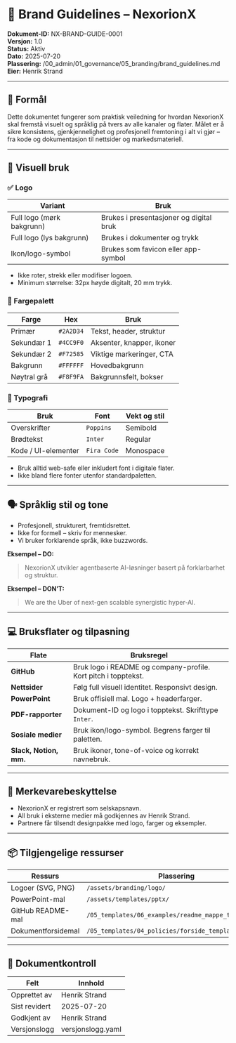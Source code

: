 # 📐 Brand Guidelines – NexorionX

**Dokument-ID:** NX-BRAND-GUIDE-0001  
**Versjon:** 1.0  
**Status:** Aktiv  
**Dato:** 2025-07-20  
**Plassering:** /00_admin/01_governance/05_branding/brand_guidelines.md  
**Eier:** Henrik Strand  

---

## 🎯 Formål

Dette dokumentet fungerer som praktisk veiledning for hvordan NexorionX skal fremstå visuelt og språklig på tvers av alle kanaler og flater. Målet er å sikre konsistens, gjenkjennelighet og profesjonell fremtoning i alt vi gjør – fra kode og dokumentasjon til nettsider og markedsmateriell.

---

## 🎨 Visuell bruk

### ✅ Logo

| Variant        | Bruk                                             |
|----------------|--------------------------------------------------|
| Full logo (mørk bakgrunn) | Brukes i presentasjoner og digital bruk |
| Full logo (lys bakgrunn)  | Brukes i dokumenter og trykk           |
| Ikon/logo-symbol          | Brukes som favicon eller app-symbol    |

- Ikke roter, strekk eller modifiser logoen.
- Minimum størrelse: 32px høyde digitalt, 20 mm trykk.

### 🎨 Fargepalett

| Farge           | Hex        | Bruk                        |
|-----------------|------------|-----------------------------|
| Primær          | `#2A2D34`  | Tekst, header, struktur     |
| Sekundær 1      | `#4CC9F0`  | Aksenter, knapper, ikoner   |
| Sekundær 2      | `#F72585`  | Viktige markeringer, CTA    |
| Bakgrunn        | `#FFFFFF`  | Hovedbakgrunn               |
| Nøytral grå     | `#F8F9FA`  | Bakgrunnsfelt, bokser       |

### 📝 Typografi

| Bruk               | Font             | Vekt og stil     |
|--------------------|------------------|------------------|
| Overskrifter       | `Poppins`        | Semibold         |
| Brødtekst          | `Inter`          | Regular          |
| Kode / UI-elementer| `Fira Code`      | Monospace        |

- Bruk alltid web-safe eller inkludert font i digitale flater.
- Ikke bland flere fonter utenfor standardpaletten.

---

## 🗣️ Språklig stil og tone

- Profesjonell, strukturert, fremtidsrettet.
- Ikke for formell – skriv for mennesker.
- Vi bruker forklarende språk, ikke buzzwords.

**Eksempel – DO:**
> NexorionX utvikler agentbaserte AI-løsninger basert på forklarbarhet og struktur.

**Eksempel – DON’T:**
> We are the Uber of next-gen scalable synergistic hyper-AI.

---

## 💻 Bruksflater og tilpasning

| Flate             | Bruksregel |
|-------------------|------------|
| **GitHub**        | Bruk logo i README og company-profile. Kort pitch i topptekst. |
| **Nettsider**     | Følg full visuell identitet. Responsivt design. |
| **PowerPoint**    | Bruk offisiell mal. Logo + headerfarger. |
| **PDF-rapporter** | Dokument-ID og logo i topptekst. Skrifttype `Inter`. |
| **Sosiale medier**| Bruk ikon/logo-symbol. Begrens farger til paletten. |
| **Slack, Notion, mm.** | Bruk ikoner, tone-of-voice og korrekt navnebruk. |

---

## 🔐 Merkevarebeskyttelse

- NexorionX er registrert som selskapsnavn.  
- All bruk i eksterne medier må godkjennes av Henrik Strand.  
- Partnere får tilsendt designpakke med logo, farger og eksempler.

---

## 📦 Tilgjengelige ressurser

| Ressurs               | Plassering |
|------------------------|------------|
| Logoer (SVG, PNG)      | `/assets/branding/logo/` |
| PowerPoint-mal         | `/assets/templates/pptx/` |
| GitHub README-mal      | `/05_templates/06_examples/readme_mappe_template.md` |
| Dokumentforsidemal     | `/05_templates/04_policies/forside_template.md` |

---

## 📄 Dokumentkontroll

| Felt            | Innhold             |
|-----------------|---------------------|
| Opprettet av    | Henrik Strand       |
| Sist revidert   | 2025-07-20          |
| Godkjent av     | Henrik Strand       |
| Versjonslogg    | versjonslogg.yaml   |